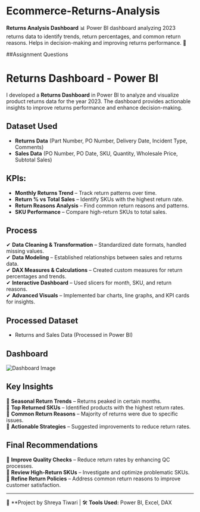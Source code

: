 # Ecommerce-Returns-Analysis
**Returns Analysis Dashboard** 📊    Power BI dashboard analyzing 2023 returns data to identify trends, return percentages, and common return reasons. Helps in decision-making and improving returns performance. 🚀


##Assignment Questions

# Returns Dashboard - Power BI  

I developed a **Returns Dashboard** in Power BI to analyze and visualize product returns data for the year 2023. The dashboard provides actionable insights to improve returns performance and enhance decision-making.

## Dataset Used  
- **Returns Data** (Part Number, PO Number, Delivery Date, Incident Type, Comments)  
- **Sales Data** (PO Number, PO Date, SKU, Quantity, Wholesale Price, Subtotal Sales)  

## KPIs:  
- **Monthly Returns Trend** – Track return patterns over time.  
- **Return % vs Total Sales** – Identify SKUs with the highest return rate.  
- **Return Reasons Analysis** – Find common return reasons and patterns.  
- **SKU Performance** – Compare high-return SKUs to total sales.  

## Process  
✔ **Data Cleaning & Transformation** – Standardized date formats, handled missing values.  
✔ **Data Modeling** – Established relationships between sales and returns data.  
✔ **DAX Measures & Calculations** – Created custom measures for return percentages and trends.  
✔ **Interactive Dashboard** – Used slicers for month, SKU, and return reasons.  
✔ **Advanced Visuals** – Implemented bar charts, line graphs, and KPI cards for insights.  

## Processed Dataset  
- Returns and Sales Data (Processed in Power BI)  

## Dashboard  
![Dashboard Image](path/to/your/dashboard-image.png)  

## Key Insights  
📌 **Seasonal Return Trends** – Returns peaked in certain months.  
📌 **Top Returned SKUs** – Identified products with the highest return rates.  
📌 **Common Return Reasons** – Majority of returns were due to specific issues.  
📌 **Actionable Strategies** – Suggested improvements to reduce return rates.  

## Final Recommendations  
🎯 **Improve Quality Checks** – Reduce return rates by enhancing QC processes.  
🎯 **Review High-Return SKUs** – Investigate and optimize problematic SKUs.  
🎯 **Refine Return Policies** – Address common return reasons to improve customer satisfaction.  

---

📌 **Project by Shreya Tiwari | 🛠 **Tools Used:** Power BI, Excel, DAX  
